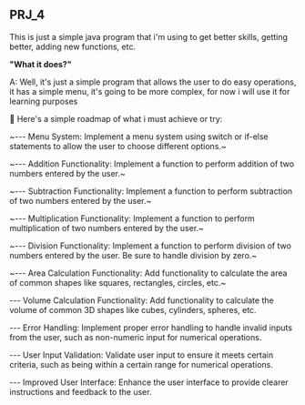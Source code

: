 ## PRJ_4
This is just a simple java program that i'm using to get better skills, getting better, adding new functions, etc.

**"What it does?"**

A: Well, it's just a simple program that allows the user to do easy operations, it has a simple menu, it's going to be more complex, for now i will use it for learning purposes

💫 Here's a simple roadmap of what i must achieve or try:

~--- Menu System: Implement a menu system using switch or if-else statements to allow the user to choose different options.~

~--- Addition Functionality: Implement a function to perform addition of two numbers entered by the user.~

~--- Subtraction Functionality: Implement a function to perform subtraction of two numbers entered by the user.~

~--- Multiplication Functionality: Implement a function to perform multiplication of two numbers entered by the user.~

~--- Division Functionality: Implement a function to perform division of two numbers entered by the user. Be sure to handle division by zero.~

~--- Area Calculation Functionality: Add functionality to calculate the area of common shapes like squares, rectangles, circles, etc.~

--- Volume Calculation Functionality: Add functionality to calculate the volume of common 3D shapes like cubes, cylinders, spheres, etc.

--- Error Handling: Implement proper error handling to handle invalid inputs from the user, such as non-numeric input for numerical operations.

--- User Input Validation: Validate user input to ensure it meets certain criteria, such as being within a certain range for numerical operations.

--- Improved User Interface: Enhance the user interface to provide clearer instructions and feedback to the user.
